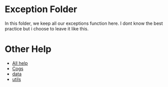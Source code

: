 # Exception Folder

In this folder, we keep all our exceptions function here. I dont know the best practice but i choose to leave it like this.

# Other Help

- [All help](../README.md)
- [Cogs](../cogs/README.md)
- [data](../data/README.md)
- [utils](../utils/README.md)